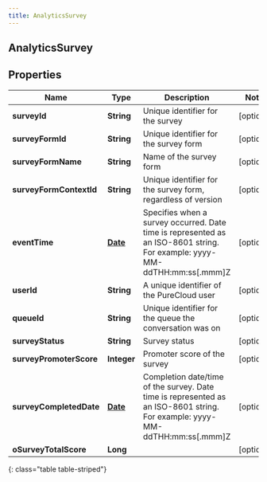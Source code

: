 ```yaml
---
title: AnalyticsSurvey
---
```

## AnalyticsSurvey


## Properties

| Name | Type | Description | Notes |
| ------------ | ------------- | ------------- | ------------- |
| **surveyId** | <!----><!---->**String**<!----> | Unique identifier for the survey |  [optional] |
| **surveyFormId** | <!----><!---->**String**<!----> | Unique identifier for the survey form |  [optional] |
| **surveyFormName** | <!----><!---->**String**<!----> | Name of the survey form |  [optional] |
| **surveyFormContextId** | <!----><!---->**String**<!----> | Unique identifier for the survey form, regardless of version |  [optional] |
| **eventTime** | <!----><!---->[**Date**](Date.html)<!----> | Specifies when a survey occurred. Date time is represented as an ISO-8601 string. For example: yyyy-MM-ddTHH:mm:ss[.mmm]Z |  [optional] |
| **userId** | <!----><!---->**String**<!----> | A unique identifier of the PureCloud user |  [optional] |
| **queueId** | <!----><!---->**String**<!----> | Unique identifier for the queue the conversation was on |  [optional] |
| **surveyStatus** | <!----><!---->**String**<!----> | Survey status |  [optional] |
| **surveyPromoterScore** | <!----><!---->**Integer**<!----> | Promoter score of the survey |  [optional] |
| **surveyCompletedDate** | <!----><!---->[**Date**](Date.html)<!----> | Completion date/time of the survey. Date time is represented as an ISO-8601 string. For example: yyyy-MM-ddTHH:mm:ss[.mmm]Z |  [optional] |
| **oSurveyTotalScore** | <!----><!---->**Long**<!----> |  |  [optional] |
{: class="table table-striped"}



